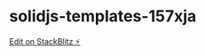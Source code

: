# solidjs-templates-157xja

[Edit on StackBlitz ⚡️](https://stackblitz.com/edit/solidjs-templates-157xja)
